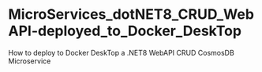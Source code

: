 # MicroServices_dotNET8_CRUD_WebAPI-deployed_to_Docker_DeskTop
How to deploy  to Docker DeskTop a .NET8 WebAPI CRUD CosmosDB Microservice
